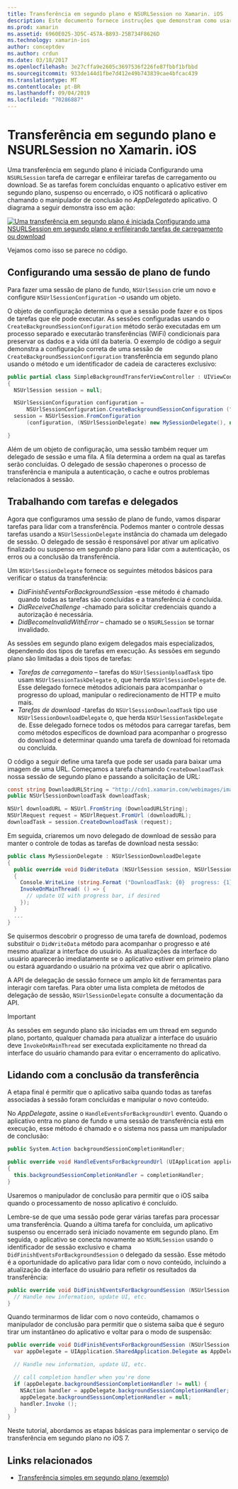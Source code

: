 ```yaml
---
title: Transferência em segundo plano e NSURLSession no Xamarin. iOS
description: Este documento fornece instruções que demonstram como usar a transferência em segundo plano e NSUrlSession para iniciar o download de uma imagem grande e continuar o download quando o aplicativo for colocado em segundo plano.
ms.prod: xamarin
ms.assetid: 6960E025-3D5C-457A-B893-25B734F8626D
ms.technology: xamarin-ios
author: conceptdev
ms.author: crdun
ms.date: 03/18/2017
ms.openlocfilehash: 3e27cffa9e2605c3697536f226fe87fbbf1bfbbd
ms.sourcegitcommit: 933de144d1fbe7d412e49b743839cae4bfcac439
ms.translationtype: MT
ms.contentlocale: pt-BR
ms.lasthandoff: 09/04/2019
ms.locfileid: "70286887"
---
```

# <a name="background-transfer-and-nsurlsession-in-xamarinios"></a>Transferência em segundo plano e NSURLSession no Xamarin. iOS

Uma transferência em segundo plano é iniciada Configurando uma `NSURLSession` tarefa de carregar e enfileirar tarefas de carregamento ou download. Se as tarefas forem concluídas enquanto o aplicativo estiver em segundo plano, suspenso ou encerrado, o iOS notificará o aplicativo chamando o manipulador de conclusão no *AppDelegate*do aplicativo. O diagrama a seguir demonstra isso em ação:

 [![](background-transfer-walkthrough-images/transfer.png "Uma transferência em segundo plano é iniciada Configurando uma NSURLSession em segundo plano e enfileirando tarefas de carregamento ou download")](background-transfer-walkthrough-images/transfer.png#lightbox)

Vejamos como isso se parece no código.

## <a name="configuring-a-background-session"></a>Configurando uma sessão de plano de fundo

Para fazer uma sessão de plano de fundo, `NSUrlSession` crie um novo e configure `NSUrlSessionConfiguration` -o usando um objeto.

O objeto de configuração determina o que a sessão pode fazer e os tipos de tarefas que ele pode executar.
As sessões configuradas usando o `CreateBackgroundSessionConfiguration` método serão executadas em um processo separado e executarão transferências (WiFi) condicionais para preservar os dados e a vida útil da bateria.
O exemplo de código a seguir demonstra a configuração correta de uma sessão de `CreateBackgroundSessionConfiguration` transferência em segundo plano usando o método e um identificador de cadeia de caracteres exclusivo:

```csharp
public partial class SimpleBackgroundTransferViewController : UIViewController
{
  NSUrlSession session = null;

  NSUrlSessionConfiguration configuration =
      NSUrlSessionConfiguration.CreateBackgroundSessionConfiguration ("com.SimpleBackgroundTransfer.BackgroundSession");
  session = NSUrlSession.FromConfiguration
      (configuration, (NSUrlSessionDelegate) new MySessionDelegate(), new NSOperationQueue());

}
```

Além de um objeto de configuração, uma sessão também requer um delegado de sessão e uma fila.
A fila determina a ordem na qual as tarefas serão concluídas. O delegado de sessão chaperones o processo de transferência e manipula a autenticação, o cache e outros problemas relacionados à sessão.

## <a name="working-with-tasks-and-delegates"></a>Trabalhando com tarefas e delegados

Agora que configuramos uma sessão de plano de fundo, vamos disparar tarefas para lidar com a transferência. Podemos manter o controle dessas tarefas usando a `NSUrlSessionDelegate` instância do chamada um delegado de sessão. O delegado de sessão é responsável por ativar um aplicativo finalizado ou suspenso em segundo plano para lidar com a autenticação, os erros ou a conclusão da transferência.

Um `NSUrlSessionDelegate` fornece os seguintes métodos básicos para verificar o status da transferência:

- *DidFinishEventsForBackgroundSession* -esse método é chamado quando todas as tarefas são concluídas e a transferência é concluída.
- *DidReceiveChallenge* -chamado para solicitar credenciais quando a autorização é necessária.
- *DidBecomeInvalidWithError* – chamado se o `NSURLSession` se tornar invalidado.


As sessões em segundo plano exigem delegados mais especializados, dependendo dos tipos de tarefas em execução. As sessões em segundo plano são limitadas a dois tipos de tarefas:

- *Tarefas de carregamento* – tarefas do `NSUrlSessionUploadTask` tipo usam `NSUrlSessionTaskDelegate` o, que herda `NSUrlSessionDelegate` de. Esse delegado fornece métodos adicionais para acompanhar o progresso do upload, manipular o redirecionamento de HTTP e muito mais.
- *Tarefas de download* -tarefas do `NSUrlSessionDownloadTask` tipo use `NSUrlSessionDownloadDelegate` o, que herda `NSUrlSessionTaskDelegate` de. Esse delegado fornece todos os métodos para carregar tarefas, bem como métodos específicos de download para acompanhar o progresso do download e determinar quando uma tarefa de download foi retomada ou concluída.


O código a seguir define uma tarefa que pode ser usada para baixar uma imagem de uma URL. Começamos a tarefa chamando `CreateDownloadTask` nossa sessão de segundo plano e passando a solicitação de URL:

```csharp
const string DownloadURLString = "http://cdn1.xamarin.com/webimages/images/xamarin.png";
public NSUrlSessionDownloadTask downloadTask;

NSUrl downloadURL = NSUrl.FromString (DownloadURLString);
NSUrlRequest request = NSUrlRequest.FromUrl (downloadURL);
downloadTask = session.CreateDownloadTask (request);
```

Em seguida, criaremos um novo delegado de download de sessão para manter o controle de todas as tarefas de download nesta sessão:

```csharp
public class MySessionDelegate : NSUrlSessionDownloadDelegate
{
  public override void DidWriteData (NSUrlSession session, NSUrlSessionDownloadTask downloadTask, long bytesWritten, long totalBytesWritten, long totalBytesExpectedToWrite)
  {
    Console.WriteLine (string.Format ("DownloadTask: {0}  progress: {1}", downloadTask, progress));
    InvokeOnMainThread( () => {
      // update UI with progress bar, if desired
    });
  }
  ...
}
```

Se quisermos descobrir o progresso de uma tarefa de download, podemos substituir o `DidWriteData` método para acompanhar o progresso e até mesmo atualizar a interface do usuário. As atualizações da interface do usuário aparecerão imediatamente se o aplicativo estiver em primeiro plano ou estará aguardando o usuário na próxima vez que abrir o aplicativo.

A API de delegação de sessão fornece um amplo kit de ferramentas para interagir com tarefas. Para obter uma lista completa de métodos de delegação de sessão, `NSUrlSessionDelegate` consulte a documentação da API.

> [!IMPORTANT]
> As sessões em segundo plano são iniciadas em um thread em segundo plano, portanto, qualquer chamada para atualizar a interface do usuário deve `InvokeOnMainThread` ser executada explicitamente no thread da interface do usuário chamando para evitar o encerramento do aplicativo. 


## <a name="handling-transfer-completion"></a>Lidando com a conclusão da transferência

A etapa final é permitir que o aplicativo saiba quando todas as tarefas associadas à sessão foram concluídas e manipular o novo conteúdo.

No *AppDelegate*, assine o `HandleEventsForBackgroundUrl` evento. Quando o aplicativo entra no plano de fundo e uma sessão de transferência está em execução, esse método é chamado e o sistema nos passa um manipulador de conclusão:

```csharp
public System.Action backgroundSessionCompletionHandler;

public override void HandleEventsForBackgroundUrl (UIApplication application, string sessionIdentifier, System.Action completionHandler)
{
  this.backgroundSessionCompletionHandler = completionHandler;
}
```

Usaremos o manipulador de conclusão para permitir que o iOS saiba quando o processamento de nosso aplicativo é concluído.

Lembre-se de que uma sessão pode gerar várias tarefas para processar uma transferência. Quando a última tarefa for concluída, um aplicativo suspenso ou encerrado será iniciado novamente em segundo plano. Em seguida, o aplicativo se conecta novamente ao `NSURLSession` usando o identificador de sessão exclusivo e chama `DidFinishEventsForBackgroundSession` o delegado da sessão. Esse método é a oportunidade do aplicativo para lidar com o novo conteúdo, incluindo a atualização da interface do usuário para refletir os resultados da transferência:

```csharp
public override void DidFinishEventsForBackgroundSession (NSUrlSession session) {
  // Handle new information, update UI, etc.
}
```

Quando terminarmos de lidar com o novo conteúdo, chamamos o manipulador de conclusão para permitir que o sistema saiba que é seguro tirar um instantâneo do aplicativo e voltar para o modo de suspensão:

```csharp
public override void DidFinishEventsForBackgroundSession (NSUrlSession session) {
  var appDelegate = UIApplication.SharedApplication.Delegate as AppDelegate;

  // Handle new information, update UI, etc.

  // call completion handler when you're done
  if (appDelegate.backgroundSessionCompletionHandler != null) {
    NSAction handler = appDelegate.backgroundSessionCompletionHandler;
    appDelegate.backgroundSessionCompletionHandler = null;
    handler.Invoke ();
  }
}
```

Neste tutorial, abordamos as etapas básicas para implementar o serviço de transferência em segundo plano no iOS 7.



## <a name="related-links"></a>Links relacionados

- [Transferência simples em segundo plano (exemplo)](https://docs.microsoft.com/samples/xamarin/ios-samples/simplebackgroundtransfer)
